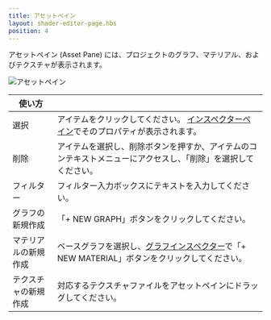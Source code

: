 ```yaml
---
title: アセットペイン
layout: shader-editor-page.hbs
position: 4
---
```


アセットペイン (Asset Pane) には、プロジェクトのグラフ、マテリアル、およびテクスチャが表示されます。

![アセットペイン][1]

| 使い方 | |
|---|---|
| 選択 | アイテムをクリックしてください。 [インスペクターペイン][2]でそのプロパティが表示されます。 |
| 削除 | アイテムを選択し、削除ボタンを押すか、アイテムのコンテキストメニューにアクセスし、「削除」を選択してください。 |
| フィルター | フィルター入力ボックスにテキストを入力してください。 |
| グラフの新規作成 | 「+ NEW GRAPH」ボタンをクリックしてください。 |
| マテリアルの新規作成 | ベースグラフを選択し、[グラフインスペクター][3]で「+ NEW MATERIAL」ボタンをクリックしてください。 |
| テクスチャの新規作成 | 対応するテクスチャファイルをアセットペインにドラッグしてください。 |

[1]: /images/shader-editor/assets-pane.png
[2]: /shader-editor/window-layout/inspector-pane
[3]: /shader-editor/window-layout/inspector-pane/graph-inspector
